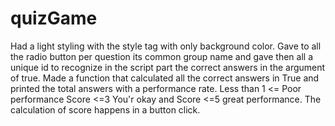 # quizGame

Had a light styling with the style tag with only background color.
Gave to all the radio button per question its common group name and gave then all a unique id to recognize in the script part the correct answers
in the argument of true. 
Made a function that calculated all the correct answers in True and printed the total answers with a performance rate. Less than 1 <= Poor performance
Score <=3 You'r okay and Score <=5 great performance. 
The calculation of score happens in a button click.


